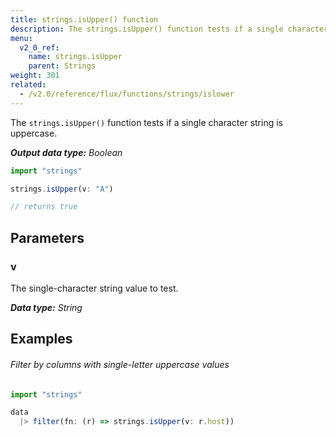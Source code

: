 ```yaml
---
title: strings.isUpper() function
description: The strings.isUpper() function tests if a single character string is uppercase.
menu:
  v2_0_ref:
    name: strings.isUpper
    parent: Strings
weight: 301
related:
  - /v2.0/reference/flux/functions/strings/islower
---
```


The `strings.isUpper()` function tests if a single character string is uppercase.

_**Output data type:** Boolean_

```js
import "strings"

strings.isUpper(v: "A")

// returns true
```

## Parameters

### v
The single-character string value to test.

_**Data type:** String_

## Examples

###### Filter by columns with single-letter uppercase values
```js
import "strings"

data
  |> filter(fn: (r) => strings.isUpper(v: r.host))
```
